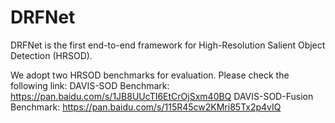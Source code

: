 # DRFNet
DRFNet is the first end-to-end framework for High-Resolution Salient Object Detection (HRSOD).


We adopt two HRSOD benchmarks for evaluation. Please check the following link:
DAVIS-SOD Benchmark: https://pan.baidu.com/s/1JB8UUcTI6EtCrOjSxm40BQ
DAVIS-SOD-Fusion Benchmark: https://pan.baidu.com/s/115R45cw2KMri85Tx2p4vIQ
